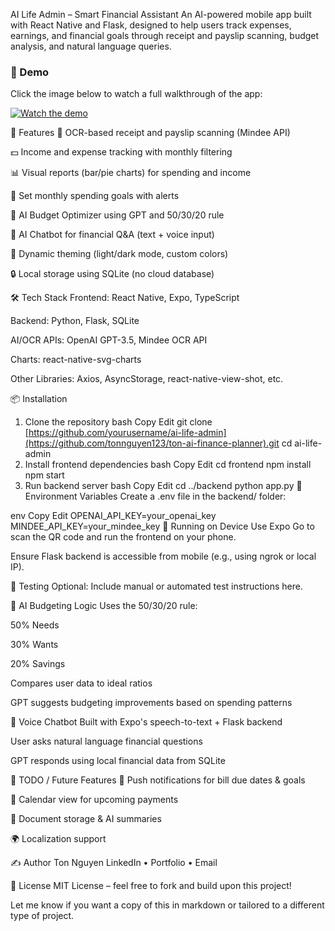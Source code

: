 AI Life Admin – Smart Financial Assistant
An AI-powered mobile app built with React Native and Flask, designed to help users track expenses, earnings, and financial goals through receipt and payslip scanning, budget analysis, and natural language queries.
### 🎥 Demo

Click the image below to watch a full walkthrough of the app:

[![Watch the demo](https://img.youtube.com/vi/sgCwrGNKQSc/0.jpg)](https://www.youtube.com/watch?v=sgCwrGNKQSc)


🚀 Features
📸 OCR-based receipt and payslip scanning (Mindee API)

💵 Income and expense tracking with monthly filtering

📊 Visual reports (bar/pie charts) for spending and income

🎯 Set monthly spending goals with alerts

🧠 AI Budget Optimizer using GPT and 50/30/20 rule

💬 AI Chatbot for financial Q&A (text + voice input)

🎨 Dynamic theming (light/dark mode, custom colors)

🔒 Local storage using SQLite (no cloud database)

🛠 Tech Stack
Frontend: React Native, Expo, TypeScript

Backend: Python, Flask, SQLite

AI/OCR APIs: OpenAI GPT-3.5, Mindee OCR API

Charts: react-native-svg-charts

Other Libraries: Axios, AsyncStorage, react-native-view-shot, etc.


📦 Installation
1. Clone the repository
bash
Copy
Edit
git clone [https://github.com/yourusername/ai-life-admin](https://github.com/tonnguyen123/ton-ai-finance-planner).git
cd ai-life-admin
2. Install frontend dependencies
bash
Copy
Edit
cd frontend
npm install
npm start
3. Run backend server
bash
Copy
Edit
cd ../backend
python app.py
🔑 Environment Variables
Create a .env file in the backend/ folder:

env
Copy
Edit
OPENAI_API_KEY=your_openai_key
MINDEE_API_KEY=your_mindee_key
📱 Running on Device
Use Expo Go to scan the QR code and run the frontend on your phone.

Ensure Flask backend is accessible from mobile (e.g., using ngrok or local IP).

🧪 Testing
Optional: Include manual or automated test instructions here.

🧠 AI Budgeting Logic
Uses the 50/30/20 rule:

50% Needs

30% Wants

20% Savings

Compares user data to ideal ratios

GPT suggests budgeting improvements based on spending patterns

🤖 Voice Chatbot
Built with Expo's speech-to-text + Flask backend

User asks natural language financial questions

GPT responds using local financial data from SQLite

📌 TODO / Future Features
🔔 Push notifications for bill due dates & goals

📅 Calendar view for upcoming payments

📁 Document storage & AI summaries

🌍 Localization support

✍️ Author
Ton Nguyen
LinkedIn • Portfolio • Email

📄 License
MIT License – feel free to fork and build upon this project!

Let me know if you want a copy of this in markdown or tailored to a different type of project.
